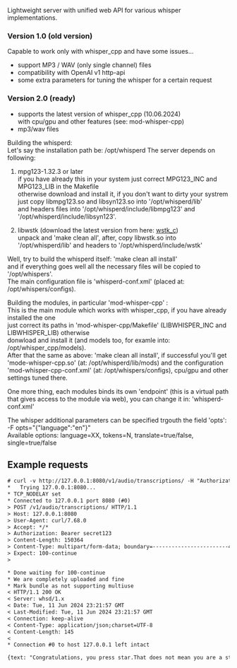 <p>
    Lightweight server with unified web API for various whisper implementations.<br>
</p>

### Version 1.0 (old version)
Capable to work only with whisper_cpp and have some issues...
- support MP3 / WAV (only single channel) files
- compatibility with OpenAI v1 http-api
- some extra parameters for tuning the whisper for a certain request

### Version 2.0 (ready)
- supports the latest version of whisper_cpp (10.06.2024)<br> 
  with cpu/gpu and other features (see: mod-whisper-cpp)
- mp3/wav files<br>
 
Building the whisperd:<br>
 Let's say the installation path be: /opt/whisperd
 The server depends on following: <br>
 1) mpg123-1.32.3 or later <br>
    if you have already this in your system just correct MPG123_INC and MPG123_LIB in the Makefile <br>
    otherwise download and install it, if you don't want to dirty your systrem just copy libmpg123.so and libsyn123.so into '/opt/whisperd/lib' <br>
    and headers files into '/opt/whisperd/include/libmpg123' and '/opt/whisperd/include/libsyn123'. <br>

 2) libwstk (download the latest version from here: [wstk_c](https://github.com/akscf/wstk_c)) <br>
    unpack and 'make clean all', after, copy libwstk.so into '/opt/whisperd/lib' and headers to '/opt/whisperd/include/wstk' <br>
 
 Well, try to build the whisperd itself: 'make clean all install' <br>
 and if everything goes well all the necessary files will be copied to '/opt/whispers'. <br>
 The main configuration file is 'whisperd-conf.xml' (placed at: /opt/whispers/configs). <br>

Building the modules, in particular 'mod-whisper-cpp' : <br>
 This is the main module which works with whisper_cpp, if you have already installed the one <br>
 just correct its paths in 'mod-whisper-cpp/Makefile' (LIBWHISPER_INC and LIBWHISPER_LIB) otherwise <br>
 donwload and install it (and models too, for examle into: /opt/whisper_cpp/models). <br>
 After that the same as above: 'make clean all install', if successful you'll get 'mode-whisper-cpp.so' (at: /opt/whisperd/lib/mods)
 and the configuration 'mod-whisper-cpp-conf.xml' (at: /opt/whispers/configs), cpu/gpu and other settings tuned there. <br>

One more thing, each modules binds its own 'endpoint' (this is a virtual path that gives access to the module via web), you can change it in: 'whisperd-conf.xml' <br>

The whisper additional parameters can be specified trgouth the field 'opts': -F opts="{\"language\":\"en\"}" <br>
Available options: language=XX, tokens=N, translate=true/false, single=true/false<be>
 

## Example requests
```txt
# curl -v http://127.0.0.1:8080/v1/audio/transcriptions/ -H "Authorization: Bearer secret123" -H "Content-Type: multipart/form-data" -F model="whisper-1" -F file="@ivr-congratulations_you_pressed_star.wav"
*   Trying 127.0.0.1:8080...
* TCP_NODELAY set
* Connected to 127.0.0.1 port 8080 (#0)
> POST /v1/audio/transcriptions/ HTTP/1.1
> Host: 127.0.0.1:8080
> User-Agent: curl/7.68.0
> Accept: */*
> Authorization: Bearer secret123
> Content-Length: 150364
> Content-Type: multipart/form-data; boundary=------------------------42e4e856c88747a5
> Expect: 100-continue
> 

* Done waiting for 100-continue
* We are completely uploaded and fine
* Mark bundle as not supporting multiuse
< HTTP/1.1 200 OK
< Server: whsd/1.x
< Date: Tue, 11 Jun 2024 23:21:57 GMT
< Last-Modified: Tue, 11 Jun 2024 23:21:57 GMT
< Connection: keep-alive
< Content-Type: application/json;charset=UTF-8
< Content-Length: 145
< 
* Connection #0 to host 127.0.0.1 left intact

{text: "Congratulations, you press star.That does not mean you are a star.It simply means that you can press buttonsand probably have fingers." }

```


